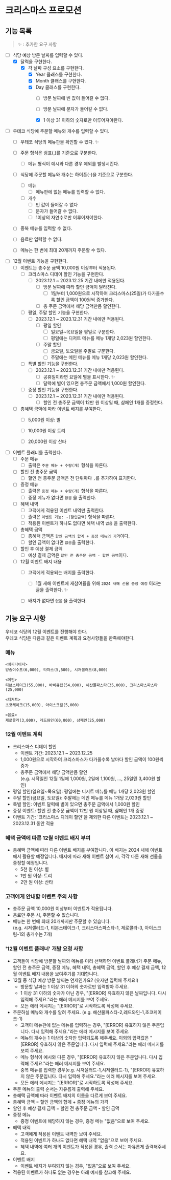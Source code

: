 # 크리스마스 프로모션
## 기능 목록
> ✨ : 추가한 요구 사항

- [ ] 식당 예상 방문 날짜를 입력할 수 있다.
  - [X] 달력을 구현한다.
    - [X] 각 날짜 구성 요소를 구현한다.
      - [X] Year 클래스를 구현한다.
      - [X] Month 클래스를 구현한다.
      - [X] Day 클래스를 구현한다.
        - [ ] 방문 날짜에 빈 값이 들어갈 수 없다.
        - [ ] 방문 날짜에 문자가 들어갈 수 없다.
        - [X] 1 이상 31 이하의 숫자로만 이루어져야한다.


- [ ] 우테코 식당에 주문할 메뉴와 개수를 입력할 수 있다.
  - [ ] 우테코 식당의 메뉴판을 확인할 수 있다. ✨
  - [ ] 주문 형식은 쉼표(,)를 기준으로 구분한다.
    - [ ] 메뉴 형식이 예시와 다른 경우 예외를 발생시킨다.
  - [ ] 식당에 주문할 메뉴와 개수는 하이픈(-)을 기준으로 구분한다.
    - [ ] 메뉴
      - [ ] 메뉴판에 없는 메뉴를 입력할 수 없다.
    - [ ] 개수 
      - [ ] 빈 값이 들어갈 수 없다
      - [ ] 문자가 들어갈 수 없다.
      - [ ] 1이상의 자연수로만 이루어져야한다.
  - [ ] 중복 메뉴를 입력할 수 없다.
  - [ ] 음료만 입력할 수 없다.
  - [ ] 메뉴는 한 번에 최대 20개까지 주문할 수 있다.


- [ ] 12월 이벤트 기능을 구현한다.
  - [ ] 이벤트는 총주문 금액 10,000원 이상부터 적용된다. 
    - [ ] 크리스마스 디데이 할인 기능을 구현한다.
      - [ ] 2023.12.1 ~ 2023.12.25 기간 내에만 적용된다.
        - [ ] 방문 날짜에 따라 할인 금액이 달라진다.
          - [ ] 1일부터 1,000원으로 시작하여 크리스마스(25일)가 다가올수록 할인 금액이 100원씩 증가한다.
        - [ ] 총 주문 금액에서 해당 금액만큼 할인한다.
    - [ ] 평일, 주말 할인 기능을 구현한다.
      - [ ] 2023.12.1 ~ 2023.12.31 기간 내에만 적용된다.
        - [ ] 평일 할인
          - [ ] 일요일~목요일을 평일로 구분한다.
          - [ ] 평일에는 디저트 메뉴를 메뉴 1개당 2,023원 할인한다.
        - [ ] 주말 할인
          - [ ] 금요일, 토요일을 주말로 구분한다.
          - [ ] 주말에는 메인 메뉴를 메뉴 1개당 2,023원 할인한다.
    - [ ] 특별 할인 기능을 구현한다.
      - [ ] 2023.12.1 ~ 2023.12.31 기간 내에만 적용된다.
        - [ ] 공휴일이라면 요일에 별을 표시한다. ✨
        - [ ] 달력에 별이 있으면 총주문 금액에서 1,000원 할인한다.
    - [ ] 증정 할인 기능을 구현한다.
      - [ ] 2023.12.1 ~ 2023.12.31 기간 내에만 적용된다.
        - [ ] 할인 전 총주문 금액이 12만 원 이상일 때, 샴페인 1개를 증정한다.
  - [ ] 총혜택 금액에 따라 이벤트 배지를 부여한다.
    - [ ] 5,000원 이상: 별
    - [ ] 10,000원 이상 트리
    - [ ] 20,000원 이상 산타


- [ ] 이벤트 플래너를 출력한다.
  - [ ] 주문 메뉴
    - [ ] 출력은 `주문 메뉴 + 수량(개)` 형식을 따른다.
  - [ ] 할인 전 총주문 금액
    - [ ] 할인 전 총주문 금액은 천 단위마다 `,`를 추가하여 표기한다.
  - [ ] 증정 메뉴 
    - [ ] 출력은 `증정 메뉴 + 수량(개)` 형식을 따른다. 
    - [ ] 증정 메뉴가 없다면 `없음` 을 출력한다.
  - [ ] 혜택 내역
    - [ ] 고객에게 적용된 이벤트 내역만 출력한다.
    - [ ] 출력은 `이벤트 기능: -(할인금액)` 형식을 따른다.
    - [ ] 적용된 이벤트가 하나도 없다면 혜택 내역 `없음` 을 출력한다.
  - [ ] 총혜택 금액
    - [ ] 총혜택 금액은 `할인 금액의 합계 + 증정 메뉴의 가격`이다.
    - [ ] 할인 금액이 없다면 `없음`을 출력한다. 
  - [ ] 할인 후 예상 결제 금액
    - [ ] 예상 결제 금액은 `할인 전 총주문 금액 - 할인 금액`이다.
  - [ ] 12월 이벤트 배지 내용
    - [ ] 고객에게 적용되는 배지를 출력한다.
      - [ ] 1월 새해 이벤트에 재참여율을 위해 `2024 새해 선물 증정 예정` 이라는 글을 출력한다. ✨ 
    - [ ] 배지가 없다면 `없음` 을 출력한다.
    
  

## 기능 요구 사항
우테코 식당의 12월 이벤트를 진행해야 한다. <br>
우테코 식당은 다음과 같은 이벤트 계획과 요청사항들을 만족해야한다.

### 메뉴
```
<애피타이저>
양송이수프(6,000), 타파스(5,500), 시저샐러드(8,000)

<메인>
티본스테이크(55,000), 바비큐립(54,000), 해산물파스타(35,000), 크리스마스파스타(25,000)

<디저트>
초코케이크(15,000), 아이스크림(5,000)

<음료>
제로콜라(3,000), 레드와인(60,000), 샴페인(25,000)
```

### 12월 이벤트 계획
- 크리스마스 디데이 할인
    - 이벤트 기간: 2023.12.1 ~ 2023.12.25
    - 1,000원으로 시작하여 크리스마스가 다가올수록 날마다 할인 금액이 100원씩 증가
    - 총주문 금액에서 해당 금액만큼 할인  
      (e.g. 시작일인 12월 1일에 1,000원, 2일에 1,100원, ..., 25일엔 3,400원 할인)
- 평일 할인(일요일~목요일): 평일에는 디저트 메뉴를 메뉴 1개당 2,023원 할인
- 주말 할인(금요일, 토요일): 주말에는 메인 메뉴를 메뉴 1개당 2,023원 할인
- 특별 할인: 이벤트 달력에 별이 있으면 총주문 금액에서 1,000원 할인
- 증정 이벤트: 할인 전 총주문 금액이 12만 원 이상일 때, 샴페인 1개 증정
- 이벤트 기간: '크리스마스 디데이 할인'을 제외한 다른 이벤트는 2023.12.1 ~ 2023.12.31 동안 적용

### 혜택 금액에 따른 12월 이벤트 배지 부여

- 총혜택 금액에 따라 다른 이벤트 배지를 부여합니다. 이 배지는 2024 새해 이벤트에서 활용할 예정입니다.
  배지에 따라 새해 이벤트 참여 시, 각각 다른 새해 선물을 증정할 예정입니다.
    - 5천 원 이상: 별
    - 1만 원 이상: 트리
    - 2만 원 이상: 산타

### 고객에게 안내할 이벤트 주의 사항

- 총주문 금액 10,000원 이상부터 이벤트가 적용됩니다.
- 음료만 주문 시, 주문할 수 없습니다.
- 메뉴는 한 번에 최대 20개까지만 주문할 수 있습니다.  
  (e.g. 시저샐러드-1, 티본스테이크-1, 크리스마스파스타-1, 제로콜라-3, 아이스크림-1의 총개수는 7개)

### '12월 이벤트 플래너' 개발 요청 사항

- 고객들이 식당에 방문할 날짜와 메뉴를 미리 선택하면 이벤트 플래너가 주문 메뉴, 할인 전 총주문 금액, 증정 메뉴, 혜택 내역, 총혜택 금액, 할인 후 예상 결제 금액, 12월 이벤트 배지 내용을 보여주기를 기대합니다.
- 12월 중 식당 예상 방문 날짜는 언제인가요? (숫자만 입력해 주세요!)
    - 방문할 날짜는 1 이상 31 이하의 숫자로만 입력받아 주세요.
    - 1 이상 31 이하의 숫자가 아닌 경우, "[ERROR] 유효하지 않은 날짜입니다. 다시 입력해 주세요."라는 에러 메시지를 보여 주세요.
    - 모든 에러 메시지는 "[ERROR]"로 시작하도록 작성해 주세요.
- 주문하실 메뉴와 개수를 알려 주세요. (e.g. 해산물파스타-2,레드와인-1,초코케이크-1)
    - 고객이 메뉴판에 없는 메뉴를 입력하는 경우, "[ERROR] 유효하지 않은 주문입니다. 다시 입력해 주세요."라는 에러 메시지를 보여 주세요.
    - 메뉴의 개수는 1 이상의 숫자만 입력되도록 해주세요. 이외의 입력값은 "[ERROR] 유효하지 않은 주문입니다. 다시 입력해 주세요."라는 에러 메시지를 보여 주세요.
    - 메뉴 형식이 예시와 다른 경우, "[ERROR] 유효하지 않은 주문입니다. 다시 입력해 주세요."라는 에러 메시지를 보여 주세요.
    - 중복 메뉴를 입력한 경우(e.g. 시저샐러드-1,시저샐러드-1), "[ERROR] 유효하지 않은 주문입니다. 다시 입력해 주세요."라는 에러 메시지를 보여 주세요.
    - 모든 에러 메시지는 "[ERROR]"로 시작하도록 작성해 주세요.
- 주문 메뉴의 출력 순서는 자유롭게 출력해 주세요.
- 총혜택 금액에 따라 이벤트 배지의 이름을 다르게 보여 주세요.
- 총혜택 금액 = 할인 금액의 합계 + 증정 메뉴의 가격
- 할인 후 예상 결제 금액 = 할인 전 총주문 금액 - 할인 금액
- 증정 메뉴
    - 증정 이벤트에 해당하지 않는 경우, 증정 메뉴 "없음"으로 보여 주세요.
- 혜택 내역
    - 고객에게 적용된 이벤트 내역만 보여 주세요.
    - 적용된 이벤트가 하나도 없다면 혜택 내역 "없음"으로 보여 주세요.
    - 혜택 내역에 여러 개의 이벤트가 적용된 경우, 출력 순서는 자유롭게 출력해주세요.
- 이벤트 배지
    - 이벤트 배지가 부여되지 않는 경우, "없음"으로 보여 주세요.
- 적용된 이벤트가 하나도 없는 경우는 아래 예시를 참고해 주세요.
